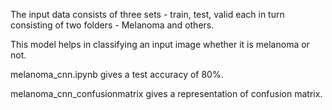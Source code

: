 The input data consists of three sets - train, test, valid each in turn consisting of two folders - Melanoma and others. 

This model helps in classifying an input image whether it is melanoma or not. 

melanoma_cnn.ipynb gives a test accuracy of 80%. 

melanoma_cnn_confusionmatrix gives a representation of confusion matrix.  
